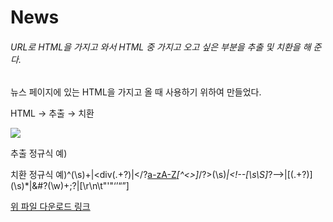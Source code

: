 # News

###### URL로 HTML을 가지고 와서 HTML 중 가지고 오고 싶은 부분을 추출 및 치환을 해 준다.

뉴스 페이지에 있는 HTML을 가지고 올 때 사용하기 위하여 만들었다.



HTML → 추출 → 치환



![](https://github.com/yeosuin/news/assets/103043510/d7e42343-421a-4fec-b886-a69b6fe7e903)

추출 정규식 예) <title>(?<text>.*?)</title>

치환 정규식 예)^(\s)+|<div(.+?)</div>|</?[a-zA-Z](\w)*[^<>]*/?>(\s)*|<!\-\-[\s\S]*?\-\->|\[(.+?)\](\s)*|&#?(\w)+;?|[\r\n\t"'"‘’“”]


[위 파일 다운로드 링크]([https://drive.google.com/file/d/1E_yFoZae_iYtz2bJ2UthbMX9EnNBdDj2/view?usp=sharing](https://drive.google.com/file/d/1JCYpp21JNkd8KuBX8tCnpc-y0-PWUUsJ/view?usp=sharing))
